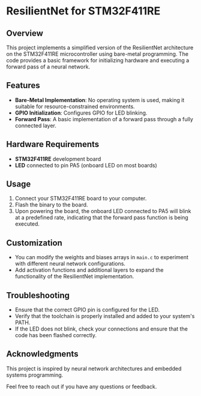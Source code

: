 # ResilientNet for STM32F411RE

## Overview
This project implements a simplified version of the ResilientNet architecture on the STM32F411RE microcontroller using bare-metal programming. The code provides a basic framework for initializing hardware and executing a forward pass of a neural network.

## Features
- **Bare-Metal Implementation**: No operating system is used, making it suitable for resource-constrained environments.
- **GPIO Initialization**: Configures GPIO for LED blinking.
- **Forward Pass**: A basic implementation of a forward pass through a fully connected layer.

## Hardware Requirements
- **STM32F411RE** development board
- **LED** connected to pin PA5 (onboard LED on most boards)

## Usage

1. Connect your STM32F411RE board to your computer.
2. Flash the binary to the board.
3. Upon powering the board, the onboard LED connected to PA5 will blink at a predefined rate, indicating that the forward pass function is being executed.

## Customization

- You can modify the weights and biases arrays in `main.c` to experiment with different neural network configurations.
- Add activation functions and additional layers to expand the functionality of the ResilientNet implementation.

## Troubleshooting

- Ensure that the correct GPIO pin is configured for the LED.
- Verify that the toolchain is properly installed and added to your system's PATH.
- If the LED does not blink, check your connections and ensure that the code has been flashed correctly.

## Acknowledgments

This project is inspired by neural network architectures and embedded systems programming.

Feel free to reach out if you have any questions or feedback.

